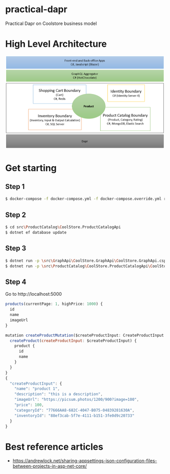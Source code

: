 # practical-dapr
Practical Dapr on Coolstore business model

# High Level Architecture

![](assets/high_level_architecture.png)

# Get starting

## Step 1

```bash
$ docker-compose -f docker-compose.yml -f docker-compose.override.yml run sqlserver
```

## Step 2

```bash
$ cd src\ProductCatalog\CoolStore.ProductCatalogApi
$ dotnet ef database update
```

## Step 3

```bash
$ dotnet run -p \src\GraphApi\CoolStore.GraphApi\CoolStore.GraphApi.csproj
$ dotnet run -p \src\ProductCatalog\CoolStore.ProductCatalogApi\CoolStore.ProductCatalogApi.csproj
```

## Step 4
Go to http://localhost:5000

```js
products(currentPage: 1, highPrice: 1000) {
  id
  name
  imageUrl
}
```

```js
mutation createProductMutation($createProductInput: CreateProductInput!) {
  createProduct(createProductInput: $createProductInput) {
    product {
      id
      name
    }
  }
}
{
  "createProductInput": {
    "name": "product 1",
    "description": "this is a description",
    "imageUrl": "https://picsum.photos/1200/900?image=100",
    "price": 100,
    "categoryId": "77666AA8-682C-4047-B075-04839281630A",
    "inventoryId": "88ef3cab-5f7e-4111-b151-3fe0d9c20733"
  }
}
```

# Best reference articles
- https://andrewlock.net/sharing-appsettings-json-configuration-files-between-projects-in-asp-net-core/
